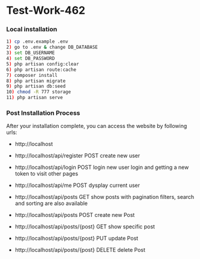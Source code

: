 # Test-Work-462

### Local installation

```bash
1) cp .env.example .env
2) go to .env & change DB_DATABASE 
3) set DB_USERNAME
4) set DB_PASSWORD
5) php artisan config:clear
6) php artisan route:cache
7) composer install
8) php artisan migrate 
9) php artisan db:seed
10) chmod -R 777 storage
11) php artisan serve
```

### Post Installation Process

After your installation complete, you can access the website by following urls:
- http://localhost

- http://localhost/api/register  POST create new user
- http://localhost/api/login POST login new user login and getting a new token to visit other pages
- http://localhost/api/me POST dysplay current user
- http://localhost/api/posts  GET  show posts with pagination filters, search and sorting are also available
- http://localhost/api/posts  POST create new Post
- http://localhost/api/posts/{post} GET show specific post
- http://localhost/api/posts/{post} PUT update Post
- http://localhost/api/posts/{post} DELETE delete Post






